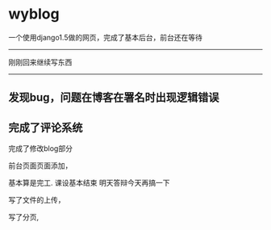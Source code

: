 wyblog
======
一个使用django1.5做的网页，完成了基本后台，前台还在等待

---------------
刚刚回来继续写东西

--------------
发现bug，问题在博客在署名时出现逻辑错误
-------------
完成了评论系统
-------------
完成了修改blog部分


前台页面页面添加，

基本算是完工.
课设基本结束
明天答辩今天再搞一下

写了文件的上传，

写了分页,
